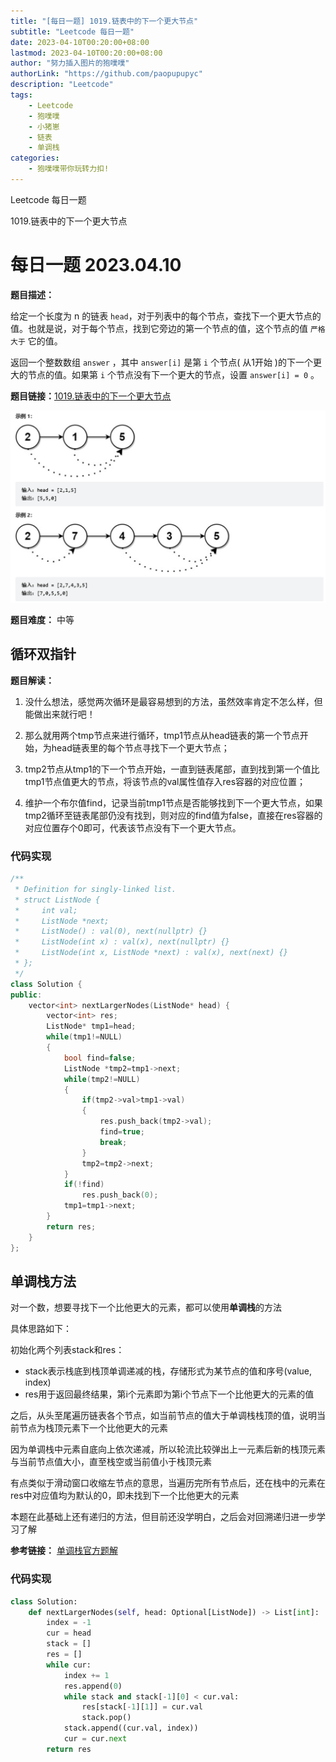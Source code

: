 ```yaml
---
title: "[每日一题] 1019.链表中的下一个更大节点"
subtitle: "Leetcode 每日一题"
date: 2023-04-10T00:20:00+08:00 
lastmod: 2023-04-10T00:20:00+08:00
author: "努力插入图片的狍噗噗"
authorLink: "https://github.com/paopupupyc"
description: "Leetcode"
tags: 
    - Leetcode  
    - 狍噗噗
    - 小猪崽
    - 链表
    - 单调栈
categories: 
    - 狍噗噗带你玩转力扣!
---
```


Leetcode 每日一题

1019.链表中的下一个更大节点
<!--more-->

# 每日一题 2023.04.10

**题目描述：**

给定一个长度为 n 的链表 `head`，对于列表中的每个节点，查找下一个更大节点的值。也就是说，对于每个节点，找到它旁边的第一个节点的值，这个节点的值 `严格大于` 它的值。

返回一个整数数组 `answer` ，其中 `answer[i]` 是第 `i` 个节点( 从1开始 )的下一个更大的节点的值。如果第 `i` 个节点没有下一个更大的节点，设置 `answer[i] = 0` 。

**题目链接：**[1019.链表中的下一个更大节点](https://leetcode.cn/problems/next-greater-node-in-linked-list/)

![](images/每日一题/0410/链表下一个最大节点.png)

**题目难度：** 中等

## 循环双指针

**题目解读：**

1. 没什么想法，感觉两次循环是最容易想到的方法，虽然效率肯定不怎么样，但能做出来就行吧！
  
2. 那么就用两个tmp节点来进行循环，tmp1节点从head链表的第一个节点开始，为head链表里的每个节点寻找下一个更大节点；
  
3. tmp2节点从tmp1的下一个节点开始，一直到链表尾部，直到找到第一个值比tmp1节点值更大的节点，将该节点的val属性值存入res容器的对应位置；
  
4. 维护一个布尔值find，记录当前tmp1节点是否能够找到下一个更大节点，如果tmp2循环至链表尾部仍没有找到，则对应的find值为false，直接在res容器的对应位置存个0即可，代表该节点没有下一个更大节点。
  
### 代码实现

```c++
/**
 * Definition for singly-linked list.
 * struct ListNode {
 *     int val;
 *     ListNode *next;
 *     ListNode() : val(0), next(nullptr) {}
 *     ListNode(int x) : val(x), next(nullptr) {}
 *     ListNode(int x, ListNode *next) : val(x), next(next) {}
 * };
 */
class Solution {
public:
    vector<int> nextLargerNodes(ListNode* head) {
        vector<int> res;
        ListNode* tmp1=head;
        while(tmp1!=NULL)
        {
            bool find=false;
            ListNode *tmp2=tmp1->next;
            while(tmp2!=NULL)
            {
                if(tmp2->val>tmp1->val)
                {
                    res.push_back(tmp2->val);
                    find=true;
                    break;
                }
                tmp2=tmp2->next;
            }
            if(!find)
                res.push_back(0);
            tmp1=tmp1->next;
        }
        return res;
    }
};
```

## 单调栈方法

对一个数，想要寻找下一个比他更大的元素，都可以使用**单调栈**的方法

具体思路如下：

初始化两个列表stack和res：
+ stack表示栈底到栈顶单调递减的栈，存储形式为某节点的值和序号(value, index)
+ res用于返回最终结果，第i个元素即为第i个节点下一个比他更大的元素的值

之后，从头至尾遍历链表各个节点，如当前节点的值大于单调栈栈顶的值，说明当前节点为栈顶元素下一个比他更大的元素

因为单调栈中元素自底向上依次递减，所以轮流比较弹出上一元素后新的栈顶元素与当前节点值大小，直至栈空或当前值小于栈顶元素

有点类似于滑动窗口收缩左节点的意思，当遍历完所有节点后，还在栈中的元素在res中对应值均为默认的0，即未找到下一个比他更大的元素

本题在此基础上还有递归的方法，但目前还没学明白，之后会对回溯递归进一步学习了解

**参考链接：** [单调栈官方题解](https://leetcode.cn/problems/next-greater-node-in-linked-list/solution/lian-biao-zhong-de-xia-yi-ge-geng-da-jie-u9yo/)

### 代码实现
```python
class Solution:
    def nextLargerNodes(self, head: Optional[ListNode]) -> List[int]:
        index = -1
        cur = head
        stack = []
        res = []
        while cur:
            index += 1
            res.append(0)
            while stack and stack[-1][0] < cur.val:
                res[stack[-1][1]] = cur.val
                stack.pop()
            stack.append((cur.val, index))
            cur = cur.next
        return res
```
